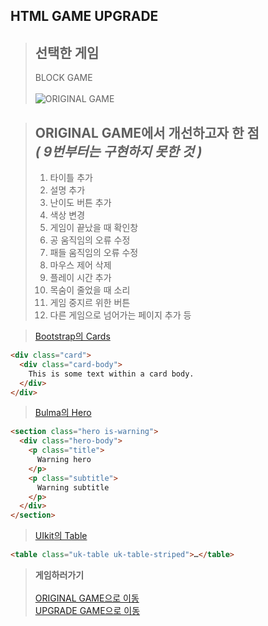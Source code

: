 ## HTML GAME UPGRADE

> **선택한 게임**
> -----------
> BLOCK GAME<br><br>
> ![ORIGINAL GAME](https://user-images.githubusercontent.com/101097019/202085982-7365a0c5-baf9-4e43-af81-bbe0ebf14b60.png)

> **ORIGINAL GAME에서 개선하고자 한 점**<br>
> *( 9번부터는 구현하지 못한 것 )*
> ------------
> 1. 타이틀 추가
> 2. 설명 추가
> 3. 난이도 버튼 추가
> 4. 색상 변경
> 5. 게임이 끝났을 때 확인창
> 6. 공 움직임의 오류 수정
> 7. 패들 움직임의 오류 수정
> 8. 마우스 제어 삭제
> 9. 플레이 시간 추가
> 10. 목숨이 줄었을 때 소리
> 11. 게임 중지르 위한 버튼
> 12. 다른 게임으로 넘어가는 페이지 추가
> 등



> [Bootstrap의 Cards](https://getbootstrap.com/docs/5.2/components/card/)
```html
<div class="card">
  <div class="card-body">
    This is some text within a card body.
  </div>
</div>
```
> [Bulma의 Hero](https://bulma.io/documentation/layout/hero/)
```html
<section class="hero is-warning">
  <div class="hero-body">
    <p class="title">
      Warning hero
    </p>
    <p class="subtitle">
      Warning subtitle
    </p>
  </div>
</section>
```
> [UIkit의 Table](https://getuikit.com/docs/table)
```html
<table class="uk-table uk-table-striped">…</table>
```

> **게임하러가기**<br><br>
> [ORIGINAL GAME으로 이동](https://hyeon317.github.io/original_html.github.io/)<br>
> [UPGRADE GAME으로 이동](https://hyeon317.github.io/html_project.github.io/)
